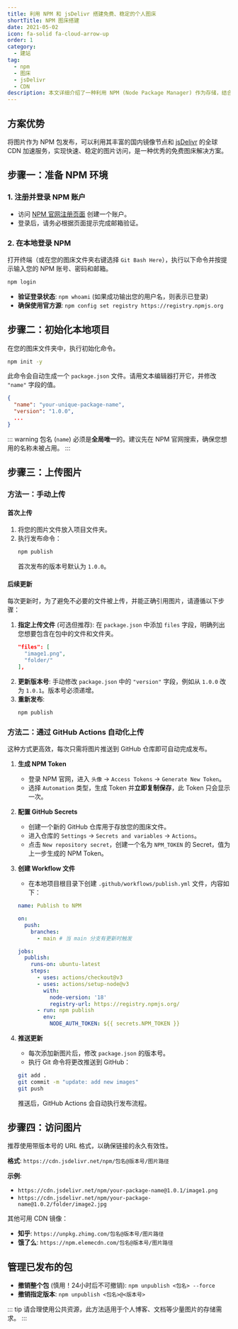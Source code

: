 ```yaml
---
title: 利用 NPM 和 jsDelivr 搭建免费、稳定的个人图床
shortTitle: NPM 图床搭建
date: 2021-05-02
icon: fa-solid fa-cloud-arrow-up
order: 1
category:
  - 建站
tag:
  - npm
  - 图床
  - jsDelivr
  - CDN
description: 本文详细介绍了一种利用 NPM (Node Package Manager) 作为存储，结合 jsDelivr 的全球 CDN 网络来搭建免费、高速且稳定的个人图床方案，并提供了手动和 GitHub Action 自动化上传两种操作流程。
---
```


## 方案优势

将图片作为 NPM 包发布，可以利用其丰富的国内镜像节点和 [jsDelivr](https://www.jsdelivr.com/) 的全球 CDN 加速服务，实现快速、稳定的图片访问，是一种优秀的免费图床解决方案。

## 步骤一：准备 NPM 环境

### 1. 注册并登录 NPM 账户
- 访问 [NPM 官网注册页面](https://www.npmjs.com/signup) 创建一个账户。
- 登录后，请务必根据页面提示完成邮箱验证。

### 2. 在本地登录 NPM
打开终端（或在您的图床文件夹右键选择 `Git Bash Here`），执行以下命令并按提示输入您的 NPM 账号、密码和邮箱。

```bash
npm login
```

- **验证登录状态**: `npm whoami` (如果成功输出您的用户名，则表示已登录)
- **确保使用官方源**: `npm config set registry https://registry.npmjs.org`

## 步骤二：初始化本地项目

在您的图床文件夹中，执行初始化命令。

```bash
npm init -y
```

此命令会自动生成一个 `package.json` 文件。请用文本编辑器打开它，并修改 `"name"` 字段的值。

```json
{
  "name": "your-unique-package-name",
  "version": "1.0.0",
  ...
}
```

::: warning
包名 (`name`) 必须是**全局唯一**的。建议先在 NPM 官网搜索，确保您想用的名称未被占用。
:::

## 步骤三：上传图片

### 方法一：手动上传

#### 首次上传
1.  将您的图片文件放入项目文件夹。
2.  执行发布命令：
    ```bash
    npm publish
    ```
    首次发布的版本号默认为 `1.0.0`。

#### 后续更新
每次更新时，为了避免不必要的文件被上传，并能正确引用图片，请遵循以下步骤：

1.  **指定上传文件** (可选但推荐): 在 `package.json` 中添加 `files` 字段，明确列出您想要包含在包中的文件和文件夹。
    ```json
    "files": [
      "image1.png",
      "folder/"
    ],
    ```
2.  **更新版本号**: 手动修改 `package.json` 中的 `"version"` 字段，例如从 `1.0.0` 改为 `1.0.1`。版本号必须递增。
3.  **重新发布**:
    ```bash
    npm publish
    ```

### 方法二：通过 GitHub Actions 自动化上传

这种方式更高效，每次只需将图片推送到 GitHub 仓库即可自动完成发布。

1.  **生成 NPM Token**
    - 登录 NPM 官网，进入 `头像` → `Access Tokens` → `Generate New Token`。
    - 选择 `Automation` 类型，生成 Token 并**立即复制保存**，此 Token 只会显示一次。

2.  **配置 GitHub Secrets**
    - 创建一个新的 GitHub 仓库用于存放您的图床文件。
    - 进入仓库的 `Settings` → `Secrets and variables` → `Actions`。
    - 点击 `New repository secret`，创建一个名为 `NPM_TOKEN` 的 Secret，值为上一步生成的 NPM Token。

3.  **创建 Workflow 文件**
    - 在本地项目根目录下创建 `.github/workflows/publish.yml` 文件，内容如下：
    ```yaml
    name: Publish to NPM

    on:
      push:
        branches:
          - main # 当 main 分支有更新时触发

    jobs:
      publish:
        runs-on: ubuntu-latest
        steps:
          - uses: actions/checkout@v3
          - uses: actions/setup-node@v3
            with:
              node-version: '18'
              registry-url: https://registry.npmjs.org/
          - run: npm publish
            env:
              NODE_AUTH_TOKEN: ${{ secrets.NPM_TOKEN }}
    ```

4.  **推送更新**
    - 每次添加新图片后，修改 `package.json` 的版本号。
    - 执行 Git 命令将更改推送到 GitHub：
    ```bash
    git add .
    git commit -m "update: add new images"
    git push
    ```
    推送后，GitHub Actions 会自动执行发布流程。

## 步骤四：访问图片

推荐使用带版本号的 URL 格式，以确保链接的永久有效性。

**格式**: `https://cdn.jsdelivr.net/npm/包名@版本号/图片路径`

**示例**:
- `https://cdn.jsdelivr.net/npm/your-package-name@1.0.1/image1.png`
- `https://cdn.jsdelivr.net/npm/your-package-name@1.0.2/folder/image2.jpg`

其他可用 CDN 镜像：
- **知乎**: `https://unpkg.zhimg.com/包名@版本号/图片路径`
- **饿了么**: `https://npm.elemecdn.com/包名@版本号/图片路径`

## 管理已发布的包

- **撤销整个包** (慎用！24小时后不可撤销): `npm unpublish <包名> --force`
- **撤销指定版本**: `npm unpublish <包名>@<版本号>`

::: tip
请合理使用公共资源，此方法适用于个人博客、文档等少量图片的存储需求。
:::